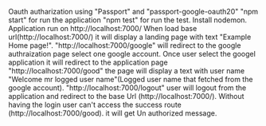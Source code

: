 Oauth autharization using "Passport" and "passport-google-oauth20"
"npm start" for run the application
"npm test" for run the test.
Install nodemon.
Application run on http://localhost:7000/
When load base url(http://localhost:7000/) it will display a landing page with text "Example Home page!".
"http://localhost:7000/google" will redirect to the google authraization page select one google account.
Once user select the googel application it will redirect to the application page "http://localhost:7000/good" the page will display a text with user name "Welcome mr logged user name"(Logged user name that fetched from the google account).
"http://localhost:7000/logout" user will logout from the application and redirect to the base Url (http://localhost:7000/).
Without having the login user can't access the success route (http://localhost:7000/good). it will get Un authorized message.
